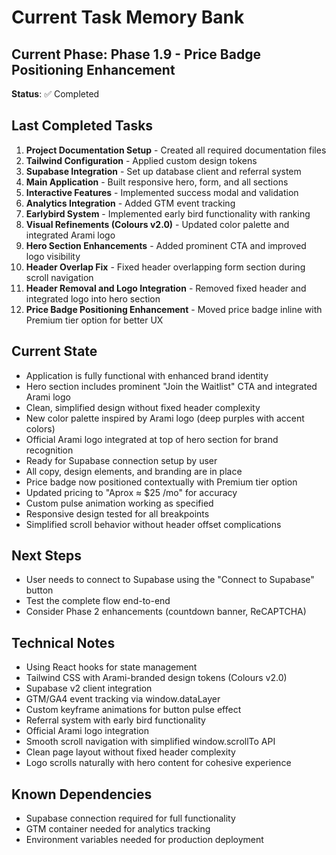 # Current Task Memory Bank

## Current Phase: Phase 1.9 - Price Badge Positioning Enhancement
**Status**: ✅ Completed

## Last Completed Tasks
1. **Project Documentation Setup** - Created all required documentation files
2. **Tailwind Configuration** - Applied custom design tokens
3. **Supabase Integration** - Set up database client and referral system
4. **Main Application** - Built responsive hero, form, and all sections
5. **Interactive Features** - Implemented success modal and validation
6. **Analytics Integration** - Added GTM event tracking
7. **Earlybird System** - Implemented early bird functionality with ranking
8. **Visual Refinements (Colours v2.0)** - Updated color palette and integrated Arami logo
9. **Hero Section Enhancements** - Added prominent CTA and improved logo visibility
10. **Header Overlap Fix** - Fixed header overlapping form section during scroll navigation
11. **Header Removal and Logo Integration** - Removed fixed header and integrated logo into hero section
12. **Price Badge Positioning Enhancement** - Moved price badge inline with Premium tier option for better UX

## Current State
- Application is fully functional with enhanced brand identity
- Hero section includes prominent "Join the Waitlist" CTA and integrated Arami logo
- Clean, simplified design without fixed header complexity
- New color palette inspired by Arami logo (deep purples with accent colors)
- Official Arami logo integrated at top of hero section for brand recognition
- Ready for Supabase connection setup by user
- All copy, design elements, and branding are in place
- Price badge now positioned contextually with Premium tier option
- Updated pricing to "Aprox ≈ $25 /mo" for accuracy
- Custom pulse animation working as specified
- Responsive design tested for all breakpoints
- Simplified scroll behavior without header offset complications

## Next Steps
- User needs to connect to Supabase using the "Connect to Supabase" button
- Test the complete flow end-to-end
- Consider Phase 2 enhancements (countdown banner, ReCAPTCHA)

## Technical Notes
- Using React hooks for state management
- Tailwind CSS with Arami-branded design tokens (Colours v2.0)
- Supabase v2 client integration
- GTM/GA4 event tracking via window.dataLayer
- Custom keyframe animations for button pulse effect
- Referral system with early bird functionality
- Official Arami logo integration
- Smooth scroll navigation with simplified window.scrollTo API
- Clean page layout without fixed header complexity
- Logo scrolls naturally with hero content for cohesive experience

## Known Dependencies
- Supabase connection required for full functionality
- GTM container needed for analytics tracking
- Environment variables needed for production deployment